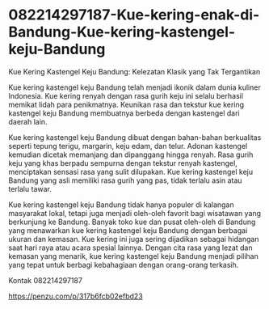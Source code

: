 # 082214297187-Kue-kering-enak-di-Bandung-Kue-kering-kastengel-keju-Bandung


Kue Kering Kastengel Keju Bandung: Kelezatan Klasik yang Tak Tergantikan

Kue kering kastengel keju Bandung telah menjadi ikonik dalam dunia kuliner Indonesia. Kue kering renyah dengan rasa gurih keju ini selalu berhasil memikat lidah para penikmatnya. Keunikan rasa dan tekstur kue kering kastengel keju Bandung membuatnya berbeda dengan kastengel dari daerah lain.

Kue kering kastengel keju Bandung dibuat dengan bahan-bahan berkualitas seperti tepung terigu, margarin, keju edam, dan telur. Adonan kastengel kemudian dicetak memanjang dan dipanggang hingga renyah. Rasa gurih keju yang khas berpadu sempurna dengan tekstur renyah kastengel, menciptakan sensasi rasa yang sulit dilupakan. Kue kering kastengel keju Bandung yang asli memiliki rasa gurih yang pas, tidak terlalu asin atau terlalu tawar.

Kue kering kastengel keju Bandung tidak hanya populer di kalangan masyarakat lokal, tetapi juga menjadi oleh-oleh favorit bagi wisatawan yang berkunjung ke Bandung. Banyak toko kue dan pusat oleh-oleh di Bandung yang menawarkan kue kering kastengel keju Bandung dengan berbagai ukuran dan kemasan. Kue kering ini juga sering dijadikan sebagai hidangan saat hari raya atau acara spesial lainnya. Dengan cita rasa yang lezat dan kemasan yang menarik, kue kering kastengel keju Bandung menjadi pilihan yang tepat untuk berbagi kebahagiaan dengan orang-orang terkasih.

Kontak
082214297187

https://penzu.com/p/317b6fcb02efbd23
